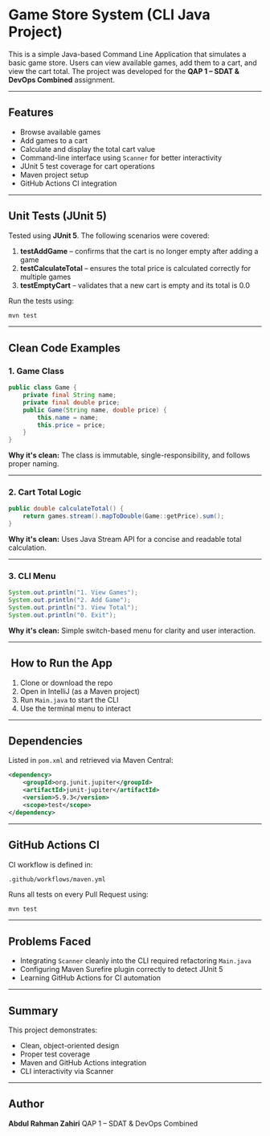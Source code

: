 #  Game Store System (CLI Java Project)

This is a simple Java-based Command Line Application that simulates a basic game store. Users can view available games,
add them to a cart, and view the cart total. The project was developed for the **QAP 1 – SDAT & DevOps Combined** assignment.

---

##  Features

-  Browse available games
-  Add games to a cart
-  Calculate and display the total cart value
-  Command-line interface using `Scanner` for better interactivity
-  JUnit 5 test coverage for cart operations
-  Maven project setup
-  GitHub Actions CI integration

---

##  Unit Tests (JUnit 5)

Tested using **JUnit 5**. The following scenarios were covered:

1.  **testAddGame** – confirms that the cart is no longer empty after adding a game
2.  **testCalculateTotal** – ensures the total price is calculated correctly for multiple games
3.  **testEmptyCart** – validates that a new cart is empty and its total is 0.0

Run the tests using:
```bash
mvn test
```

---

##  Clean Code Examples

### 1.  Game Class
```java
public class Game {
    private final String name;
    private final double price;
    public Game(String name, double price) {
        this.name = name;
        this.price = price;
    }
}
```
**Why it's clean:** The class is immutable, single-responsibility, and follows proper naming.

---

### 2.  Cart Total Logic
```java
public double calculateTotal() {
    return games.stream().mapToDouble(Game::getPrice).sum();
}
```
**Why it's clean:** Uses Java Stream API for a concise and readable total calculation.

---

### 3.  CLI Menu
```java
System.out.println("1. View Games");
System.out.println("2. Add Game");
System.out.println("3. View Total");
System.out.println("0. Exit");
```
**Why it's clean:** Simple switch-based menu for clarity and user interaction.

---

## ️ How to Run the App

1. Clone or download the repo
2. Open in IntelliJ (as a Maven project)
3. Run `Main.java` to start the CLI
4. Use the terminal menu to interact

---

##  Dependencies

Listed in `pom.xml` and retrieved via Maven Central:
```xml
<dependency>
    <groupId>org.junit.jupiter</groupId>
    <artifactId>junit-jupiter</artifactId>
    <version>5.9.3</version>
    <scope>test</scope>
</dependency>
```

---

##  GitHub Actions CI

CI workflow is defined in:
```
.github/workflows/maven.yml
```

Runs all tests on every Pull Request using:
```bash
mvn test
```

---

##  Problems Faced

- Integrating `Scanner` cleanly into the CLI required refactoring `Main.java`
- Configuring Maven Surefire plugin correctly to detect JUnit 5
- Learning GitHub Actions for CI automation

---

##  Summary

This project demonstrates:
- Clean, object-oriented design
- Proper test coverage
- Maven and GitHub Actions integration
- CLI interactivity via Scanner

---

##  Author

**Abdul Rahman Zahiri**
QAP 1 – SDAT & DevOps Combined
